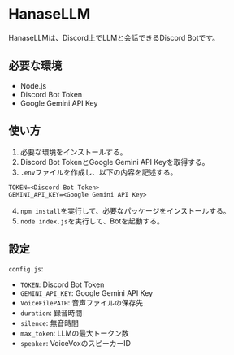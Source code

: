 # HanaseLLM

HanaseLLMは、Discord上でLLMと会話できるDiscord Botです。

## 必要な環境

- Node.js
- Discord Bot Token
- Google Gemini API Key

## 使い方

1.  必要な環境をインストールする。
2.  Discord Bot TokenとGoogle Gemini API Keyを取得する。
3.  `.env`ファイルを作成し、以下の内容を記述する。

```
TOKEN=<Discord Bot Token>
GEMINI_API_KEY=<Google Gemini API Key>
```

4.  `npm install`を実行して、必要なパッケージをインストールする。
5.  `node index.js`を実行して、Botを起動する。

## 設定
`config.js`:
- `TOKEN`: Discord Bot Token
- `GEMINI_API_KEY`: Google Gemini API Key
- `VoiceFilePATH`: 音声ファイルの保存先
- `duration`: 録音時間
- `silence`: 無音時間
- `max_token`: LLMの最大トークン数
- `speaker`: VoiceVoxのスピーカーID